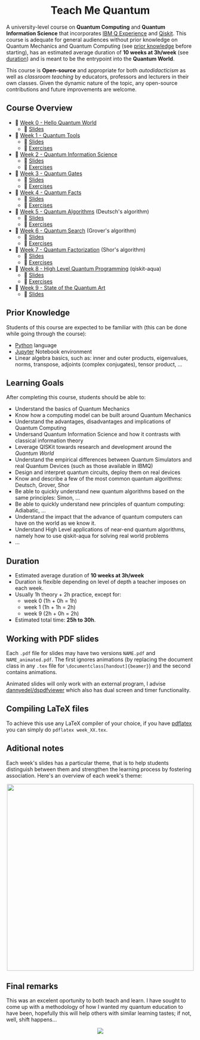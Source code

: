 <h1 align="center">Teach Me Quantum</h1>

<!-- This course and all its materials can be found at https://github.com/msramalho/Teach-Me-Quantum  where they are constantly updated, subject to open source contributions and community -->

A university-level course on **Quantum Computing** and **Quantum Information Science** that incorporates [IBM Q Experience](https://quantumexperience.ng.bluemix.net/qx/experience) and [Qiskit](https://www.qiskit.org/). This course is adequate for general audiences without prior knowledge on Quantum Mechanics and Quantum Computing (see [prior knowledge](#prior-knowledge) before starting), has an estimated average duration of **10 weeks at 3h/week** (see [duration](#duration)) and is meant to be the entrypoint into the **Quantum World**.

This course is **Open-source** and appropriate for both _autodidacticism_ as well as _classroom teaching_ by educators, professors and lecturers in their own classes. Given the dynamic nature of the topic, any open-source contributions and future improvements are welcome.

## Course Overview

 * 📁 [Week 0 - Hello Quantum World](Week%200%20-%20Hello%20Quantum%20World)
     * 📖 [Slides](Week%200%20-%20Hello%20Quantum%20World/slides.pdf)
 * 📁 [Week 1 - Quantum Tools](Week%201%20-%20Quantum%20Tools)
     * 📖 [Slides](Week%201%20-%20Quantum%20Tools/slides.pdf)
     * 📁 [Exercises](Week%201%20-%20Quantum%20Tools/exercises)
 * 📁 [Week 2 - Quantum Information Science](Week%202%20-%20Quantum%20Information%20Science)
     * 📖 [Slides](Week%202%20-%20Quantum%20Information%20Science/slides.pdf)
     * 📁 [Exercises](Week%202%20-%20Quantum%20Information%20Science/exercises)
 * 📁 [Week 3 - Quantum Gates](Week%203%20-%20Quantum%20Gates)
     * 📖 [Slides](Week%203%20-%20Quantum%20Gates/slides.pdf)
     * 📁 [Exercises](Week%203%20-%20Quantum%20Gates/exercises)
 * 📁 [Week 4 - Quantum Facts](Week%204%20-%20Quantum%20Facts)
     * 📖 [Slides](Week%204%20-%20Quantum%20Facts/slides.pdf)
     * 📁 [Exercises](Week%204%20-%20Quantum%20Facts/exercises)
 * 📁 [Week 5 - Quantum Algorithms](Week%205%20-%20Quantum%20Algorithms) (Deutsch's algorithm)
     * 📖 [Slides](Week%205%20-%20Quantum%20Algorithms/slides.pdf)
     * 📁 [Exercises](Week%205%20-%20Quantum%20Algorithms/exercises)
 * 📁 [Week 6 - Quantum Search](Week%206%20-%20Quantum%20Search) (Grover's algorithm)
     * 📖 [Slides](Week%206%20-%20Quantum%20Search/slides.pdf)
     * 📁 [Exercises](Week%206%20-%20Quantum%20Search/exercises)
 * 📁 [Week 7 - Quantum Factorization](Week%207%20-%20Quantum%20Factorization) (Shor's algorithm)
     * 📖 [Slides](Week%207%20-%20Quantum%20Factorization/slides.pdf)
     * 📁 [Exercises](Week%207%20-%20Quantum%20Factorization/exercises)
 * 📁 [Week 8 - High Level Quantum Programming](Week%208%20-%20High%20Level%20Quantum%20Programming) (qiskit-aqua)
     * 📖 [Slides](Week%208%20-%20High%20Level%20Quantum%20Programming/slides.pdf)
     * 📁 [Exercises](Week%208%20-%20High%20Level%20Quantum%20Programming/exercises)
 * 📁 [Week 9 - State of the Quantum Art](Week%209%20-%20State%20of%20the%20Quantum%20Art) 
     * 📖 [Slides](Week%209%20-%20State%20of%20the%20Quantum%20Art/slides.pdf)

## Prior Knowledge
Students of this course are expected to be familiar with (this can be done while going through the course):
 * [Python](https://www.python.org/) language
 * [Jupyter](http://jupyter.org/) Notebook environment
 * Linear algebra basics, such as: inner and outer products, eigenvalues, norms, transpose, adjoints (complex conjugates), tensor product, ...

## Learning Goals
After completing this course, students should be able to:
 * Understand the basics of Quantum Mechanics
 * Know how a computing model can be built around Quantum Mechanics
 * Understand the advantages, disadvantages and implications of Quantum Computing
 * Undersand Quantum Information Science and how it contrasts with classical information theory
 * Leverage QISKit towards research and development around the _Quantum World_
 * Understand the empirical differences between Quantum Simulators and real Quantum Devices (such as those available in IBMQ)
 * Design and interpret quantum circuits, deploy them on real devices
 * Know and describe a few of the most common quantum algorithms: Deutsch, Grover, Shor
 * Be able to quickly understand new quantum algorithms based on the same principles: Simon, ...
 * Be able to quickly understand new principles of quantum computing: Adiabatic, ...
 * Understand the impact that the advance of quantum computers can have on the world as we know it.
 * Understand High Level applications of near-end quantum algorithms, namely how to use qiskit-aqua for solving real world problems
 * ...

## Duration
 * Estimated average duration of **10 weeks at 3h/week**
 * Duration is flexible depending on level of depth a teacher imposes on each week.
 * Usually 1h theory + 2h practice, except for:
     * week 0 (1h + 0h = 1h)
     * week 1 (1h + 1h = 2h)
     * week 9 (2h + 0h = 2h)
* Estimated total time: **25h to 30h**.

## Working with PDF slides
Each `.pdf` file for slides may have two versions `NAME.pdf` and `NAME_animated.pdf`. The first ignores animations (by replacing the document class in any `.tex` file for `\documentclass[handout]{beamer}`) and the second contains animations.

Animated slides will only work with an external program, I advise [dannyedel/dspdfviewer](https://github.com/dannyedel/dspdfviewer/releases) which also has dual screen and timer functionality.

## Compiling LaTeX files
To achieve this use any LaTeX compiler of your choice, if you have [pdflatex](https://www.tug.org/applications/pdftex/) you can simply do `pdflatex week_XX.tex`.

## Aditional notes
Each week's slides has a particular theme, that is to help students distinguish between them and strengthen the learning process by fostering association. Here's an overview of each week's theme:
<p align="center"><img  width="500px" src="https://i.imgur.com/39Mv9Ra.gif"></p>

## Final remarks
This was an excelent oportunity to both  teach and learn. I have sought to come up with a methodology of how I wanted my quantum education to have been, hopefully this will help others with similar learning tastes; if not, well, shift happens...

<p align="center"><img src="http://assets.amuniversal.com/7c4d9f70a05b012f2fe600163e41dd5b"></p>
